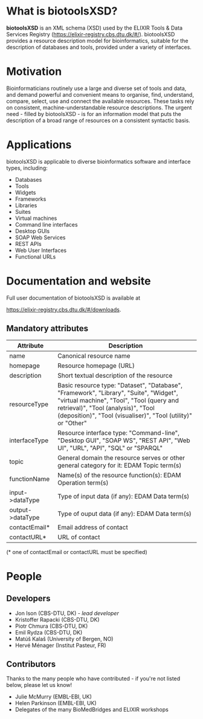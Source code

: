 # What is biotoolsXSD?
**biotoolsXSD** is an XML schema (XSD) used by the ELIXIR Tools & Data Services Registry (https://elixir-registry.cbs.dtu.dk/#/).  biotoolsXSD provides a resource description model for bioinformatics, suitable for the description of databases and tools, provided under a variety of interfaces.

# Motivation
Bioinformaticians routinely use a large and diverse set of tools and data, and demand powerful and convenient means to organise, find, understand, compare, select, use and connect the available resources. These tasks rely on consistent, machine-understandable resource descriptions. The urgent need - filled by biotoolsXSD - is for an information model that puts the description of a broad range of resources  on a consistent syntactic basis.

# Applications 
biotoolsXSD is applicable to diverse bioinformatics software and interface types, including:
* Databases
* Tools	
* Widgets	
* Frameworks	
* Libraries	
* Suites	
* Virtual machines	
* Command line interfaces
* Desktop GUIs
* SOAP Web Services
* REST APIs
* Web User Interfaces
* Functional URLs


# Documentation and website

Full user documentation of biotoolsXSD is available at 

https://elixir-registry.cbs.dtu.dk/#/downloads.


## Mandatory attributes
Attribute | Description
--------- | -----------
name | Canonical resource name
homepage | Resource homepage (URL)
description | Short textual description of the resource
resourceType | Basic resource type: "Dataset", "Database",  "Framework", "Library", "Suite", "Widget", "virtual machine", "Tool", "Tool (query and retrieval)", "Tool (analysis)", "Tool (deposition)", "Tool (visualiser)", "Tool (utility)" or "Other"
interfaceType | Resource interface type: "Command-line", "Desktop GUI", "SOAP WS", "REST API", "Web UI", "URL", "API", "SQL" or "SPARQL"
topic | General domain the resource serves or other general category for it: EDAM Topic term(s)
functionName | Name(s) of the resource function(s): EDAM Operation term(s)
input->dataType | Type of input data (if any): EDAM Data term(s)
output->dataType | Type of ouput data (if any): EDAM Data term(s)
contactEmail* | Email address of contact
contactURL* | URL of contact

(* one of contactEmail or contactURL must be specified)



# People

## Developers
* Jon Ison (CBS-DTU, DK) *- lead developer*
* Kristoffer Rapacki (CBS-DTU, DK)
* Piotr Chmura (CBS-DTU, DK)
* Emil Rydza (CBS-DTU, DK)
* Matúš Kalaš (University of Bergen, NO)
* Hervé Ménager (Institut Pasteur, FR) 

## Contributors
Thanks to the many people who have contributed - if you're not listed below, please let us know!
* Julie McMurry (EMBL-EBI, UK)
* Helen Parkinson (EMBL-EBI, UK)
* Delegates of the many BioMedBridges and ELIXIR workshops 

